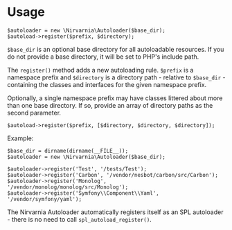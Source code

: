 
# Usage

    $autoloader = new \Nirvarnia\Autoloader($base_dir);
    $autoload->register($prefix, $directory);

`$base_dir` is an optional base directory for all autoloadable resources. If you do not provide a base directory, it will be set to PHP's include path.

The `register()` method adds a new autoloading rule. `$prefix` is a namespace prefix and `$directory` is a directory path - relative to `$base_dir` - containing the classes and interfaces for the given namespace prefix.

Optionally, a single namespace prefix may have classes littered about more than one base directory. If so, provide an array of directory paths as the second parameter.

    $autoload->register($prefix, [$directory, $directory, $directory]);

Example:

    $base_dir = dirname(dirname(__FILE__));
    $autoloader = new \Nirvarnia\Autoloader($base_dir);

    $autoloader->register('Test', '/tests/Test');
    $autoloader->register('Carbon', '/vendor/nesbot/carbon/src/Carbon');
    $autoloader->register('Monolog', '/vendor/monolog/monolog/src/Monolog');
    $autoloader->register('Symfony\\Component\\Yaml', '/vendor/symfony/yaml');

The Nirvarnia Autoloader automatically registers itself as an SPL autoloader - there is no need to call `spl_autoload_register()`.
